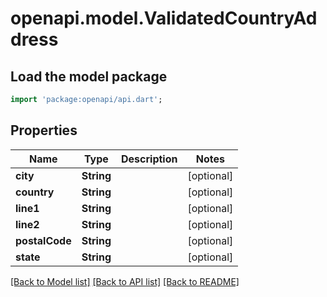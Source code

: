 # openapi.model.ValidatedCountryAddress

## Load the model package
```dart
import 'package:openapi/api.dart';
```

## Properties
Name | Type | Description | Notes
------------ | ------------- | ------------- | -------------
**city** | **String** |  | [optional] 
**country** | **String** |  | [optional] 
**line1** | **String** |  | [optional] 
**line2** | **String** |  | [optional] 
**postalCode** | **String** |  | [optional] 
**state** | **String** |  | [optional] 

[[Back to Model list]](../README.md#documentation-for-models) [[Back to API list]](../README.md#documentation-for-api-endpoints) [[Back to README]](../README.md)


